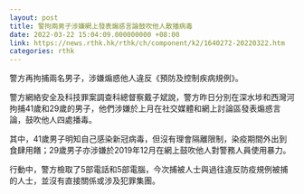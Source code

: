 ```yaml
---
layout: post
title: 警拘兩男子涉嫌網上發表煽惑言論鼓吹他人散播病毒
date: 2022-03-22 15:04:09.000000000 +08:00
link: https://news.rthk.hk/rthk/ch/component/k2/1640272-20220322.htm
categories: rthk
---
```


警方再拘捕兩名男子，涉嫌煽惑他人違反《預防及控制疾病規例》。

警方網絡安全及科技罪案調查科總督察戴子斌說，警方昨日分別在深水埗和西灣河拘捕41歲和29歲的男子，他們涉嫌於上月在社交媒體和網上討論區發表煽惑言論，鼓吹他人四處播毒。

其中，41歲男子明知自己感染新冠病毒，但沒有理會隔離限制，染疫期間外出到食肆用饍；29歲男子亦涉嫌於2019年12月在網上鼓吹他人對警務人員使用暴力。

行動中，警方檢取了5部電話和5部電腦，今次捕被人士與過往違反防疫規例被捕的人士，並沒有直接關係或涉及犯罪集團。
